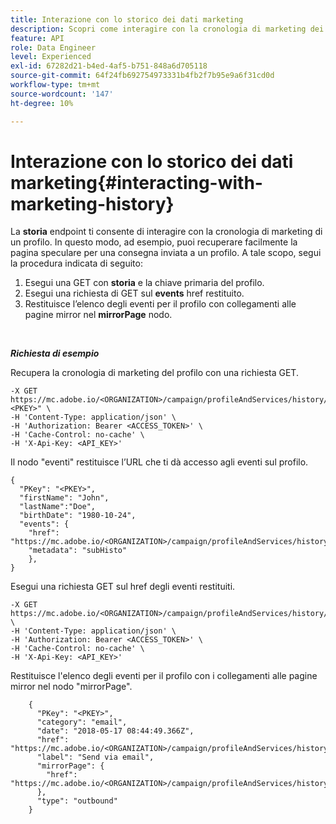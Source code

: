 ```yaml
---
title: Interazione con lo storico dei dati marketing
description: Scopri come interagire con la cronologia di marketing dei profili
feature: API
role: Data Engineer
level: Experienced
exl-id: 67282d21-b4ed-4af5-b751-848a6d705118
source-git-commit: 64f24fb692754973331b4fb2f7b95e9a6f31cd0d
workflow-type: tm+mt
source-wordcount: '147'
ht-degree: 10%

---
```


# Interazione con lo storico dei dati marketing{#interacting-with-marketing-history}

La **storia** endpoint ti consente di interagire con la cronologia di marketing di un profilo.
In questo modo, ad esempio, puoi recuperare facilmente la pagina speculare per una consegna inviata a un profilo. A tale scopo, segui la procedura indicata di seguito:

1. Esegui una GET con **storia** e la chiave primaria del profilo.
1. Esegui una richiesta di GET sul **events** href restituito.
1. Restituisce l’elenco degli eventi per il profilo con collegamenti alle pagine mirror nel **mirrorPage** nodo.

<br/>

***Richiesta di esempio***

Recupera la cronologia di marketing del profilo con una richiesta GET.

```
-X GET https://mc.adobe.io/<ORGANIZATION>/campaign/profileAndServices/history/"<PKEY>" \
-H 'Content-Type: application/json' \
-H 'Authorization: Bearer <ACCESS_TOKEN>' \
-H 'Cache-Control: no-cache' \
-H 'X-Api-Key: <API_KEY>'
```

Il nodo &quot;eventi&quot; restituisce l’URL che ti dà accesso agli eventi sul profilo.

```
{
  "PKey": "<PKEY>",
  "firstName": "John",
  "lastName":"Doe",
  "birthDate": "1980-10-24",
  "events": {
    "href": "https://mc.adobe.io/<ORGANIZATION>/campaign/profileAndServices/history/<PKEY>/events/",
    "metadata": "subHisto"
    },
}
```

Esegui una richiesta GET sul href degli eventi restituiti.

```
-X GET https://mc.adobe.io/<ORGANIZATION>/campaign/profileAndServices/history/<PKEY>/events \
-H 'Content-Type: application/json' \
-H 'Authorization: Bearer <ACCESS_TOKEN>' \
-H 'Cache-Control: no-cache' \
-H 'X-Api-Key: <API_KEY>'
```

Restituisce l&#39;elenco degli eventi per il profilo con i collegamenti alle pagine mirror nel nodo &quot;mirrorPage&quot;.

```
    {
      "PKey": "<PKEY>",
      "category": "email",
      "date": "2018-05-17 08:44:49.366Z",
      "href": "https://mc.adobe.io/<ORGANIZATION>/campaign/profileAndServices/history/<PKEY>/events/<PKEY>",
      "label": "Send via email",
      "mirrorPage": {
        "href": "https://mc.adobe.io/<ORGANIZATION>/campaign/profileAndServices/history/<PKEY>/events/<PKEY>/mirrorPage/"
      },
      "type": "outbound"
    }
```
